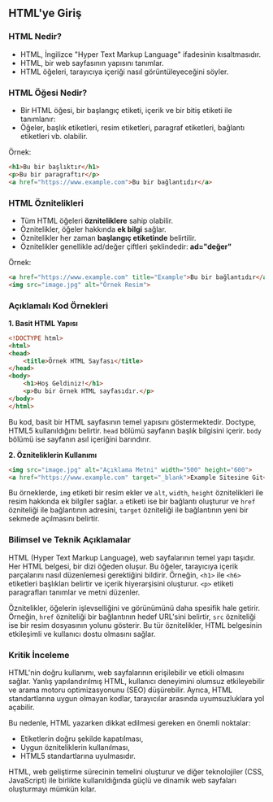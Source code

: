 ## HTML'ye Giriş

### HTML Nedir?

- HTML, İngilizce "Hyper Text Markup Language" ifadesinin kısaltmasıdır.
- HTML, bir web sayfasının yapısını tanımlar.
- HTML öğeleri, tarayıcıya içeriği nasıl görüntüleyeceğini söyler.

### HTML Öğesi Nedir?

- Bir HTML öğesi, bir başlangıç etiketi, içerik ve bir bitiş etiketi ile tanımlanır:
- Öğeler, başlık etiketleri, resim etiketleri, paragraf etiketleri, bağlantı etiketleri vb. olabilir.

Örnek:

```html
<h1>Bu bir başlıktır</h1>
<p>Bu bir paragraftır</p>
<a href="https://www.example.com">Bu bir bağlantıdır</a>
```

### HTML Öznitelikleri

- Tüm HTML öğeleri **özniteliklere** sahip olabilir.
- Öznitelikler, öğeler hakkında **ek bilgi** sağlar.
- Öznitelikler her zaman **başlangıç etiketinde** belirtilir.
- Öznitelikler genellikle ad/değer çiftleri şeklindedir: **ad="değer"**

Örnek:

```html
<a href="https://www.example.com" title="Example">Bu bir bağlantıdır</a>
<img src="image.jpg" alt="Örnek Resim">
```

### Açıklamalı Kod Örnekleri

**1. Basit HTML Yapısı**

```html
<!DOCTYPE html>
<html>
<head>
    <title>Örnek HTML Sayfası</title>
</head>
<body>
    <h1>Hoş Geldiniz!</h1>
    <p>Bu bir örnek HTML sayfasıdır.</p>
</body>
</html>
```

Bu kod, basit bir HTML sayfasının temel yapısını göstermektedir. Doctype, HTML5 kullanıldığını belirtir. `head` bölümü sayfanın başlık bilgisini içerir. `body` bölümü ise sayfanın asıl içeriğini barındırır.

**2. Özniteliklerin Kullanımı**

```html
<img src="image.jpg" alt="Açıklama Metni" width="500" height="600">
<a href="https://www.example.com" target="_blank">Example Sitesine Git</a>
```

Bu örneklerde, `img` etiketi bir resim ekler ve `alt`, `width`, `height` öznitelikleri ile resim hakkında ek bilgiler sağlar. `a` etiketi ise bir bağlantı oluşturur ve `href` özniteliği ile bağlantının adresini, `target` özniteliği ile bağlantının yeni bir sekmede açılmasını belirtir.

### Bilimsel ve Teknik Açıklamalar

HTML (Hyper Text Markup Language), web sayfalarının temel yapı taşıdır. Her HTML belgesi, bir dizi öğeden oluşur. Bu öğeler, tarayıcıya içerik parçalarını nasıl düzenlemesi gerektiğini bildirir. Örneğin, `<h1>` ile `<h6>` etiketleri başlıkları belirtir ve içerik hiyerarşisini oluşturur. `<p>` etiketi paragrafları tanımlar ve metni düzenler.

Öznitelikler, öğelerin işlevselliğini ve görünümünü daha spesifik hale getirir. Örneğin, `href` özniteliği bir bağlantının hedef URL'sini belirtir, `src` özniteliği ise bir resim dosyasının yolunu gösterir. Bu tür öznitelikler, HTML belgesinin etkileşimli ve kullanıcı dostu olmasını sağlar.

### Kritik İnceleme

HTML'nin doğru kullanımı, web sayfalarının erişilebilir ve etkili olmasını sağlar. Yanlış yapılandırılmış HTML, kullanıcı deneyimini olumsuz etkileyebilir ve arama motoru optimizasyonunu (SEO) düşürebilir. Ayrıca, HTML standartlarına uygun olmayan kodlar, tarayıcılar arasında uyumsuzluklara yol açabilir.

Bu nedenle, HTML yazarken dikkat edilmesi gereken en önemli noktalar:

- Etiketlerin doğru şekilde kapatılması,
- Uygun özniteliklerin kullanılması,
- HTML5 standartlarına uyulmasıdır.

HTML, web geliştirme sürecinin temelini oluşturur ve diğer teknolojiler (CSS, JavaScript) ile birlikte kullanıldığında güçlü ve dinamik web sayfaları oluşturmayı mümkün kılar.
